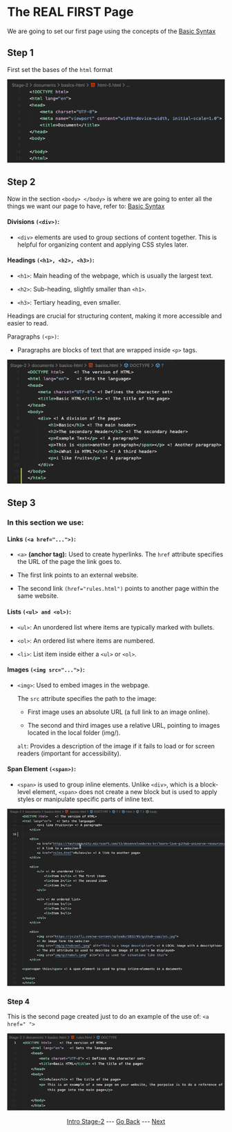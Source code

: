 # The REAL FIRST Page

We are going to set our first page using the concepts of the [Basic Syntax](/Stage-2/Basic-Syntax-in-HTML.md)

## Step 1
First set the bases of the `html` format

<img src="/Stage-2/Resources/Step-1.png">

## Step 2
Now in the section `<body> </body>` is where we are going to enter all the things we want our page to have, refer to: [Basic Syntax](/Stage-2/Basic-Syntax-in-HTML.md)

#### Divisions `(<div>)`:

- `<div>` elements are used to group sections of content together. This is helpful for organizing content and applying CSS styles later.

#### Headings `(<h1>, <h2>, <h3>)`:

- `<h1>`: Main heading of the webpage, which is usually the largest text.

- `<h2>`: Sub-heading, slightly smaller than `<h1>`.

- `<h3>`: Tertiary heading, even smaller.

Headings are crucial for structuring content, making it more accessible and easier to read.

Paragraphs `(<p>)`:
- Paragraphs are blocks of text that are wrapped inside `<p>` tags.

<img src="/Stage-2/Resources/Step-2.png">

## Step 3

### In this section we use:

#### Links `(<a href="...">)`:

- `<a>` **(anchor tag):** Used to create hyperlinks. The `href` attribute specifies the URL of the page the link goes to.

- The first link points to an external website.

- The second link `(href="rules.html")` points to another page within the same website.

#### Lists `(<ul> and <ol>)`:

- `<ul>`: An unordered list where items are typically marked with bullets.

- `<ol>`: An ordered list where items are numbered.

- `<li>`: List item inside either a `<ul>` or `<ol>`.

#### Images `(<img src="...">)`:

-  `<img>`: Used to embed images in the webpage.

    The `src` attribute specifies the path to the image:

    - First image uses an absolute URL (a full link to an image online).

    - The second and third images use a relative URL, pointing to images located in the local folder (img/).

    `alt`: Provides a description of the image if it fails to load or for screen readers (important for accessibility).

#### Span Element `(<span>)`:

- `<span>` is used to group inline elements. Unlike `<div>`, which is a block-level element, `<span>` does not create a new block but is used to apply styles or manipulate specific parts of inline text.

<img src ="/Stage-2/Resources/Step-3.png">


### Step 4

This is the second page created just to do an example of the use of: `<a href=" ">`

<img src="/Stage-2/Resources/rules.png">

<div align="center">

[Intro Stage-2](/Stage-2/) --- [Go Back](/Stage-2/Basic-Syntax-in-HTML.md)  ---  [Next](/Stage-2/Tables-in-HTML.md)

</div>